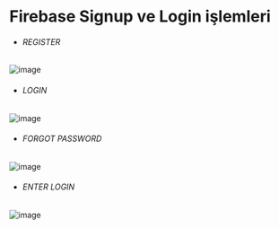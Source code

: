 # Firebase Signup ve Login işlemleri

* ###### REGISTER

![image](https://github.com/user-attachments/assets/df4625ff-26b2-4ef0-b273-a171521722a3)

* ###### LOGIN

![image](https://github.com/user-attachments/assets/30170f6c-63d4-4881-9562-09d3805fdb08)

* ###### FORGOT PASSWORD

 ![image](https://github.com/user-attachments/assets/7d22015c-7e2f-413b-8361-5a13798e8653)

* ###### ENTER LOGIN

![image](https://github.com/user-attachments/assets/aa7c5f4b-92d8-4897-a952-80162f8d37d1)
